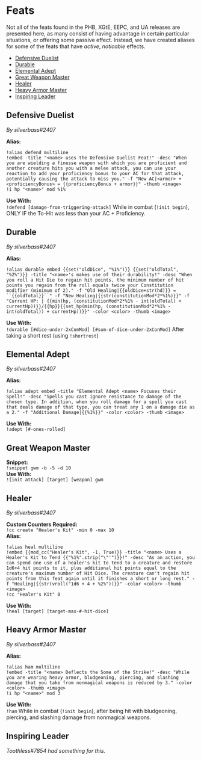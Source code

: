 # Feats

Not all of the feats found in the PHB, XGtE, EEPC, and UA releases are presented here, as many consist of having advantage in certain particular situations, or offering some passive effect. Instead, we have created aliases for some of the feats that have *active*, *noticable* effects.
* [Defensive Duelist](#defensive-duelist)
* [Durable](#durable)
* [Elemental Adept](#elemental-adept)
* [Great Weapon Master](#great-weapon-master)
* [Healer](#healer)
* [Heavy Armor Master](#heavy-armor-master)
* [Inspiring Leader](#inspiring-leader)

## Defensive Duelist
*By silverbass#2407*

**Alias:**     
```GN
!alias defend multiline
!embed -title "<name> uses the Defensive Duelist Feat!" -desc "When you are wielding a finesse weapon with which you are proficient and another creature hits you with a melee attack, you can use your reaction to add your proficiency bonus to your AC for that attack, potentially causing the attack to miss you." -f "New AC|<armor> + <proficiencyBonus> = {{proficiencyBonus + armor}}" -thumb <image>
!i hp "<name>" mod %1%
```
**Use With:**  
``!defend [damage-from-triggering-attack]`` While in combat (``!init begin``), ONLY IF the To-Hit was less than your AC + Proficiency.

## Durable
*By silverbass#2407*

**Alias:**  
```GN
!alias durable embed {{set("oldDice", "%1%")}} {{set("oldTotal", "%2%")}} -title "<name>'s makes use of their durability!" -desc "When you roll a Hit Die to regain hit points, the minimum number of hit points you regain from the roll equals twice your Constitution modifier (minimum of 2)." -f "Old Healing|{{oldDice+str(hd)}} = ``{{oldTotal}}``" -f "New Healing|{{str(constitutionMod*2*%1%)}}" -f "Current HP: | {{min(hp, (constitutionMod*2*%1% - int(oldTotal) + currentHp))}}/{{hp}}{{set_hp(min(hp, (constitutionMod*2*%1% - int(oldTotal)) + currentHp))}}" -color <color> -thumb <image>
```
**Use With:**  
``!durable [#dice-under-2xComMod] [#sum-of-dice-under-2xConMod]`` After taking a short rest (using ``!shortrest``)

## Elemental Adept
*By silverbass#2407*

**Alias:**  
```GN
!alias adept embed -title "Elemental Adept <name> Focuses their Spell!" -desc "Spells you cast ignore resistance to damage of the chosen type. In addition, when you roll damage for a spell you cast that deals damage of that type, you can treat any 1 on a damage die as a 2." -f "Additional Damage|{{%1%}}" -color <color> -thumb <image>
```
**Use With:**  
``!adept [#-ones-rolled]``

## Great Weapon Master
**Snippet:**  
``!snippet gwm -b -5 -d 10``  
**Use With:**  
``![init attack] [target] [weapon] gwm``

## Healer
*By silverbass#2407*

**Custom Counters Required:**  
``!cc create "Healer's Kit" -min 0 -max 10``  
**Alias:**  
```GN
!alias heal multiline
!embed {{mod_cc("Healer's Kit", -1, True)}} -title "<name> Uses a Healer's Kit to Tend {{"%1%".strip("\"'")}}!" -desc "As an action, you can spend one use of a healer's kit to tend to a creature and restore 1d6+4 hit points to it, plus additional hit points equal to the creature's maximum number of Hit Dice. The creature can't regain hit points from this feat again until it finishes a short or long rest." -f "Healing|{{str(vroll("1d6 + 4 + %2%"))}}" -color <color> -thumb <image>
!cc "Healer's Kit" 0
```
**Use With:**  
``!heal [target] [target-max-#-hit-dice]``

## Heavy Armor Master
*By silverbass#2407*

**Alias:**  
```GN
!alias ham multiline
!embed -title "<name> Deflects the Some of the Strike!" -desc "While you are wearing heavy armor, bludgeoning, piercing, and slashing damage that you take from nonmagical weapons is reduced by 3." -color <color> -thumb <image>
!i hp "<name>" mod 3
```
**Use With:**  
``!ham`` While in combat (``!init begin``), after being hit with bludgeoning, piercing, and slashing damage from nonmagical weapons.

## Inspiring Leader
*Toothless#7854 had something for this.*

